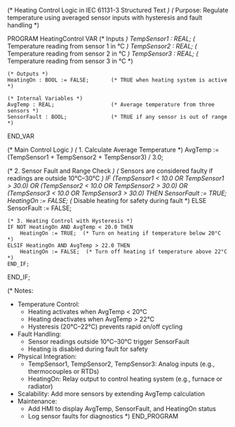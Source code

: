 (* Heating Control Logic in IEC 61131-3 Structured Text *)
(* Purpose: Regulate temperature using averaged sensor inputs with hysteresis and fault handling *)

PROGRAM HeatingControl
VAR
    (* Inputs *)
    TempSensor1 : REAL;              (* Temperature reading from sensor 1 in °C *)
    TempSensor2 : REAL;              (* Temperature reading from sensor 2 in °C *)
    TempSensor3 : REAL;              (* Temperature reading from sensor 3 in °C *)

    (* Outputs *)
    HeatingOn : BOOL := FALSE;       (* TRUE when heating system is active *)

    (* Internal Variables *)
    AvgTemp : REAL;                  (* Average temperature from three sensors *)
    SensorFault : BOOL;              (* TRUE if any sensor is out of range *)
END_VAR

(* Main Control Logic *)
(* 1. Calculate Average Temperature *)
AvgTemp := (TempSensor1 + TempSensor2 + TempSensor3) / 3.0;

(* 2. Sensor Fault and Range Check *)
(* Sensors are considered faulty if readings are outside 10°C–30°C *)
IF (TempSensor1 < 10.0 OR TempSensor1 > 30.0) OR 
   (TempSensor2 < 10.0 OR TempSensor2 > 30.0) OR 
   (TempSensor3 < 10.0 OR TempSensor3 > 30.0) THEN
    SensorFault := TRUE;
    HeatingOn := FALSE;  (* Disable heating for safety during fault *)
ELSE
    SensorFault := FALSE;
    
    (* 3. Heating Control with Hysteresis *)
    IF NOT HeatingOn AND AvgTemp < 20.0 THEN
        HeatingOn := TRUE;  (* Turn on heating if temperature below 20°C *)
    ELSIF HeatingOn AND AvgTemp > 22.0 THEN
        HeatingOn := FALSE;  (* Turn off heating if temperature above 22°C *)
    END_IF;
END_IF;

(* Notes:
   - Temperature Control:
     - Heating activates when AvgTemp < 20°C
     - Heating deactivates when AvgTemp > 22°C
     - Hysteresis (20°C–22°C) prevents rapid on/off cycling
   - Fault Handling:
     - Sensor readings outside 10°C–30°C trigger SensorFault
     - Heating is disabled during fault for safety
   - Physical Integration:
     - TempSensor1, TempSensor2, TempSensor3: Analog inputs (e.g., thermocouples or RTDs)
     - HeatingOn: Relay output to control heating system (e.g., furnace or radiator)
   - Scalability: Add more sensors by extending AvgTemp calculation
   - Maintenance:
     - Add HMI to display AvgTemp, SensorFault, and HeatingOn status
     - Log sensor faults for diagnostics
*)
END_PROGRAM
